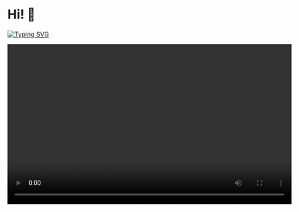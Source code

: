 # Hi! 👋

<a text-align="centre" href="https://git.io/typing-svg"><img src="https://readme-typing-svg.demolab.com?font=Oswald&size=30&duration=4000&pause=1800&color=1AF71C&background=8EFFAD00&center=true&width=435&lines=%3Cscript%3Ealert(%22SrPatoMan%22)%3C%2Fscript%3E" alt="Typing SVG" /></a>

<video width="640" height="360" controls>
  <source src="https://tool-api.vidnoz.com/ai/source/share?id=wFso9TwT5k1%2BbM54UxUPP7YsC1Tt28QEGyyuHHV%2B5XshdvRtPYCBBd61Jq4G%2BnQeKDlDzTcq4nLr5PBS%2F3EE%2B3fIUOkzPL5Mwa%2F0uVGokl97bgMxEJUvijDtMUhIUtsgTKMfmv%2BpvUeFSfbjGijQolXzVyPeOnL6tlPWV1cVTbDfHkik3y9PvkMQh50rB9%2F0xsNoqAQ3TmElo5K7WuhroPIui4%2FK4DtQc36t4q5x8EbOt74daZ1%2FGwzpnqgVczZZVO3eqoBb3oLAknNI9RM2tA%3D%3D&lang=en" type="video/mp4">
</video>
